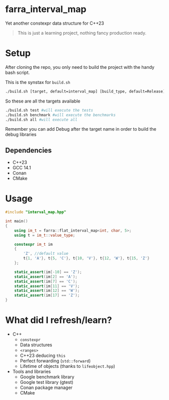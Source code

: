 # farra_interval_map
Yet another constexpr data structure for C++23  

> This is just a learning project, nothing fancy production ready.

# Setup
After cloning the repo, you only need to build the project with the handy bash script.

This is the synstax for `build.sh` 
```bash
./build.sh [target, default=interval_map] [build_type, default=Release]
```
So these are all the targets available
```bash
./build.sh test #will execute the tests
./build.sh benchmark #will execute the benchmarks
./build.sh all #will execute all
```
Remember you can add Debug after the target name in order to build the debug libraries 

## Dependencies
* C++23
* GCC 14.1
* Conan
* CMake

# Usage

```C++
#include "interval_map.hpp"

int main()
{
	using im_t = farra::flat_interval_map<int, char, 5>;
	using t = im_t::value_type;

	constexpr im_t im 
	{
		'Z', //default value
		t{1, 'A'}, t{5, 'C'}, t{10, 'V'}, t{12, 'W'}, t{15, 'Z'} 
	};

	static_assert(im[-10] == 'Z');
	static_assert(im[2] == 'A');
	static_assert(im[7] == 'C');
	static_assert(im[11] == 'V');
	static_assert(im[12] == 'W');
	static_assert(im[17] == 'Z');
}
```

# What did I refresh/learn?
* C++
  * `constexpr`
  * Data structures
  * `<ranges>`
  * C++23 deducing `this`
  * Perfect forwarding (`std::forward`)
  * Lifetime of objects (thanks to `lifeobject.hpp`)
* Tools and libraries
  * Google benchmark library
  * Google test library (gtest)
  * Conan package manager
  * CMake 